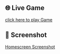 ## 🌐 Live Game 
[click here to play Game](https://kartik7807.github.io/Siman-Say---Game/)

## 📸 Screenshot
[Homescreen Screenshot](https://github.com/kartik7807/Siman-Say---Game/blob/main/Screenshot%202025-09-16%20at%205.56.41%E2%80%AFPM.png?raw=true)
